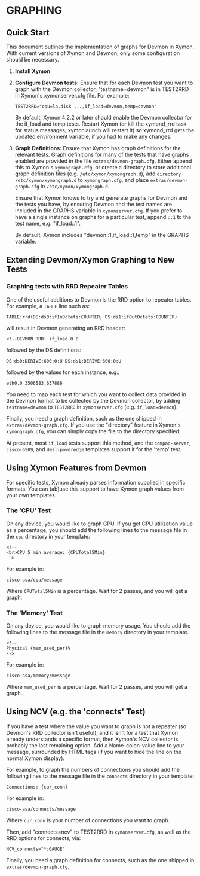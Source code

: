 # GRAPHING 

## Quick Start

This document outlines the implementation of graphs for Devmon in Xymon. With current versions of Xymon and Devmon, only some configuration should be necessary.

1. **Install Xymon**
2. **Configure Devmon tests:** Ensure that for each Devmon test you want to graph with the Devmon collector, "testname=devmon" is in TEST2RRD in Xymon's xymonserver.cfg file. For example:

    ```plaintext
    TEST2RRD="cpu=la,disk ...,if_load=devmon,temp=devmon"
    ```

    By default, Xymon 4.2.2 or later should enable the Devmon collector for the if_load and temp tests. Restart Xymon (or kill the xymond_rrd task for status messages, xymonlaunch will restart it) so xymond_rrd gets the updated environment variable, if you had to make any changes.
  
3. **Graph Definitions:** Ensure that Xymon has graph definitions for the relevant tests. Graph definitions for many of the tests that have graphs enabled are provided in the file `extras/devmon-graph.cfg`. Either append this to Xymon's `xymongraph.cfg`, or create a directory to store additional graph definition files (e.g. `/etc/xymon/xymongraph.d`), add `directory /etc/xymon/xymongraph.d` to `xymongraph.cfg`, and place `extras/devmon-graph.cfg` in `/etc/xymon/xymongraph.d`.

    Ensure that Xymon knows to try and generate graphs for Devmon and the tests you have, by ensuring Devmon and the test names are included in the GRAPHS variable in `xymonserver.cfg`. If you prefer to have a single instance on graphs for a particular test, append `::1` to the test name, e.g. "if_load::1".

    By default, Xymon includes "devmon::1,if_load::1,temp" in the GRAPHS variable.

 
## Extending Devmon/Xymon Graphing to New Tests

### Graphing tests with RRD Repeater Tables

One of the useful additions to Devmon is the RRD option to repeater tables. For example, a `TABLE` line such as:

```plaintext
TABLE:rrd(DS:ds0:ifInOctets:COUNTER; DS:ds1:ifOutOctets:COUNTER)
```

will result in Devmon generating an RRD header:

```plaintext
<!--DEVMON RRD: if_load 0 0
```

followed by the DS definitions:

```plaintext
DS:ds0:DERIVE:600:0:U DS:ds1:DERIVE:600:0:U
```

followed by the values for each instance, e.g.:

```plaintext
eth0.0 3506583:637886
```

You need to map each test for which you want to collect data provided in the Devmon format to be collected by the Devmon collector, by adding `testname=devmon` to `TEST2RRD` in `xymonserver.cfg` (e.g. `if_load=devmon`).

Finally, you need a graph definition, such as the one shipped in `extras/devmon-graph.cfg`. If you use the "directory" feature in Xymon's `xymongraph.cfg`, you can simply copy the file to the directory specified.

At present, most `if_load` tests support this method, and the `compaq-server`, `cisco-6509`, and `dell-poweredge` templates support it for the 'temp' test.


## Using Xymon Features from Devmon
For specific tests, Xymon already parses information supplied in specific formats. You can (ab)use this support to have Xymon graph values from your own templates.

### The 'CPU' Test
On any device, you would like to graph CPU.
If you get CPU utilization value as a percentage, you should add the following lines to the message file in the `cpu` directory in your template:
```plaintext
<!--
<br>CPU 5 min average: {CPUTotal5Min}
-->
```

For example in:
```
cisco-asa/cpu/message
```

Where `CPUTotal5Min` is a percentage.
Wait for 2 passes, and you will get a graph.

### The 'Memory' Test
On any device, you would like to graph memory usage.
You should add the following lines to the message file in the `memory` directory in your template.
```plaintext
<!-- 
Physical {mem_used_per}%
-->    
```

For example in:
```
cisco-asa/memory/message
```

Where `mem_used_per` is a percentage.
Wait for 2 passes, and you will get a graph.

## Using NCV (e.g. the 'connects' Test)

If you have a test where the value you want to graph is not a repeater (so Devmon's RRD collector isn't useful), and it isn't for a test that Xymon already understands a specific format, then Xymon's NCV collector is probably the last remaining option. Add a Name-colon-value line to your message, surrounded by HTML tags (if you want to hide the line on the normal Xymon display).

For example, to graph the numbers of connections you should add the following lines to the message file in the `connects` directory in your template:

```plaintext
Connections: {cur_conn}
```

For example in:

```
cisco-asa/connects/message
```

Where `cur_conn` is your number of connections you want to graph.

Then, add "connects=ncv" to TEST2RRD in `xymonserver.cfg`, as well as the RRD options for connects, via:

```plaintext
NCV_connects="*:GAUGE"
```

Finally, you need a graph definition for connects, such as the one shipped in `extras/devmon-graph.cfg`.
